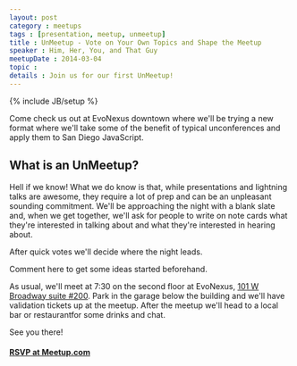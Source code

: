 ```yaml
---
layout: post
category : meetups
tags : [presentation, meetup, unmeetup]
title : UnMeetup - Vote on Your Own Topics and Shape the Meetup
speaker : Him, Her, You, and That Guy
meetupDate : 2014-03-04
topic :
details : Join us for our first UnMeetup!
---
```

{% include JB/setup %}

Come check us out at EvoNexus downtown where we'll be trying a new format where we'll take
some of the benefit of typical unconferences and apply them to San Diego JavaScript.

## What is an UnMeetup?

Hell if we know! What we do know is that, while presentations and lightning talks are awesome,
they require a lot of prep and can be an unpleasant sounding commitment. We'll be approaching the
night with a blank slate and, when we get together, we'll ask for people to write on note cards
what they're interested in talking about and what they're interested in hearing about.

After quick votes we'll decide where the night leads.

Comment here to get some ideas started beforehand.

As usual, we'll meet at 7:30 on the second floor at EvoNexus, [101 W Broadway suite #200](https://www.google.com/maps/preview/place/101+W+Broadway+%23200,+San+Diego,+CA+92101/@32.7150983,-117.164295,17z/data=!3m1!4b1!4m2!3m1!1s0x80d954a84a1fe9a1:0x37a8c0521720bfd?hl=en). 
Park in the garage below the building and we'll have validation tickets up at the meetup. 
After the meetup we'll head to a local bar or restaurantfor some drinks and chat.

See you there!

#### [RSVP at Meetup.com](http://www.meetup.com/sandiegojs/events/159050222/)
